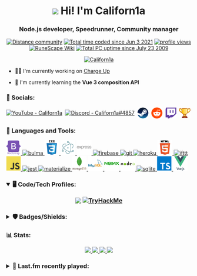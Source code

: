 <h1 align="center"><img src=https://i.imgur.com/DNxT5UI.png"> Hi! I'm Californ1a</h1>
<h3 align="center">Node.js developer, Speedrunner, Community manager</h3>

<p align="center"><a href="https://discord.gg/distance" target="_blank"><img src="https://img.shields.io/discord/83078957620002816?labelColor=303135&label=Discord&color=6577e6&logo=discord&logoColor=fff&style=for-the-badge" title="Distance community" /></a> <a href="https://wakatime.com/@8dac3e81-c603-4e79-aa1d-f9ab4017d7dc" target="_blank"><img src="https://wakatime.com/badge/user/8dac3e81-c603-4e79-aa1d-f9ab4017d7dc.svg?style=for-the-badge&color=2c2d32" title="Total time coded since Jun 3 2021" height=28 /></a> <a href="https://github.com/antonkomarev/github-profile-views-counter" target="_blank"><img src="https://komarev.com/ghpvc/?username=californ1a&style=for-the-badge" alt="profile views" height=28 /></a> <a href="https://rs.wiki/User:Californ1a" target="_blank"><img src="https://img.shields.io/badge/dynamic/json?labelColor=115883&label=RSW%20Edits&color=438ab5&query=%24.query.users%5B0%5D.editcount&url=https%3A%2F%2Frunescape.wiki%2Fapi.php%3Faction%3Dquery%26format%3Djson%26list%3Dusers%26usprop%3Deditcount%26ususers%3DCaliforn1a&style=for-the-badge&logo=data%3Aimage%2Fpng%3Bbase64%2CiVBORw0KGgoAAAANSUhEUgAAAG8AAABvCAMAAADVG25SAAAAq1BMVEUAAAD%2F%2F%2F%2F%2F%2F%2F%2F%2F%2F%2F%2F%2F%2F%2F%2F%2F%2F%2F%2F%2F%2F%2F%2F%2F%2F%2F%2F%2F%2F%2F%2F%2F%2F%2F%2F%2F%2F%2F%2F%2F%2F%2F%2F%2F%2F%2F%2F%2F%2F%2F%2F%2F%2F%2F%2F%2F%2F%2F%2F%2F%2F%2F%2F%2F%2F%2F%2F%2F%2F%2F%2F%2F%2F%2F%2F%2F%2F%2F%2F%2F%2F%2F%2F%2F%2F%2F%2F%2F%2F%2F%2F%2F%2F%2F%2F%2F%2F%2F%2F%2F%2F%2F%2F%2F%2F%2F%2F%2F%2F%2F%2F%2F%2F%2F%2F%2F%2F%2F%2F%2F%2F%2F%2F%2F%2F%2F%2F%2F%2F%2F%2F%2F%2F%2F%2F%2F%2F%2F%2F%2F%2F%2F%2F%2F%2F%2F%2F%2F%2F%2F%2F%2F%2F%2F%2F%2F%2F%2F%2F%2F%2F%2F%2F%2F%2F%2F%2F%2F%2F%2F%2F%2F%2F%2F%2F%2F%2F%2F%2F%2F%2F%2F%2F%2F%2F%2F%2F%2F%2F%2F%2F%2F%2F%2F%2F%2F%2F%2F%2F%2F%2F%2F%2F%2F%2F%2F%2F%2F%2F%2F%2F%2F%2F%2F%2F%2F%2F%2F%2F%2F%2F%2F%2FNr6iZAAAAOHRSTlMAv%2FlhPgXa4UDMNptKRZdu7Tr18U4LdVYlGA6viWhbUhwS0aqfXiDq1ccttZGEpboxKQjn3n9848BH%2FHYAAAYoSURBVHjavZmHeuo4EEZ%2FDHKA0Hvvvbckev8n2xVeM9aODVKKzy1JHH8%2BKoM0IyOaVnM4QmzUp1JKZ4e4mMo7DcTDxfF8GcSDqHi%2BCWLi6PmmiInFUum%2BRoiLnfJ9IDbela%2BH2DgoXwGx0VW%2BAxBrgG4RG2vlSyA2JrEsL8RN%2BVzExlL5loiNivJVEBvyjkBM1D3fGDHR9nwLxMTC820QExvPV%2F7DEdzvCrPDtHtMrDMr9%2Br5lu4qs04ct9PDrLDrnfF7jFz5klIaLxHl%2BWeh0Pto9Ae19MhOx3AGL2TzaUkGqa7fi%2Fl2iO4mzWgAuBTbCKPTuMpQuuzWvlS4HkupUXU9qvchBVCQpSY485KMIBOaPjhzeNRnMsDR78xoJeXyBDTV1dkFOu3uo32HYmrTOjV7b9wXEC5T2ubu4woar%2BNbC8hWpGKtj2nry4%2BpYh0%2B%2BQnzEQLEgHx9%2FR6cl35DgsKNP3MrvRkNsyy9Rr4aNE40uRnqyKLk964NnaZj4suRL6fHVUUSM%2Fgk%2BGj4FE18efkgDzbOrO%2FFR6jUweja%2BdLaaDqab4I7nUen1%2BC07HwpBPmUD6jzSekzRQhTK18ZGhnN967PXnj%2BX%2FuJr6z5XAAYywcFhDC28mXZ6ARwhN6ECcLI%2FMSXlUE6AIaSyIU%2BrfADHybPfG4dZpj7epKoAECKbT3W5CJ9encmlMr5FH7bl2IPL2nC2R%2F6clQKE8fxX%2FmuAoqm1Hk7wZIa8%2FG20PGF%2BJI6leQv%2Bj4oPRwH9gedWQc2DJ%2F4tnzrFxMmvJV%2FyVevSoVe3GcdydhdYEwz0kdjt2xr%2BSTHLf%2BC7%2BLHhpNiqw6jJ2BGMtL3SE2HPIw4mRZM2JR0Hx9NZ85TdEdyKjW8pnWV4b7xzNcNwTm5MoQiXjF6kwTt76PhwXlel9V3juR8GE8e%2BfbddaDPkwUiOCckp48X9JjvVJUB1mNEMrhKRg4vmLLxTGkjlRCIZFxgvq8OnnNJ6D6WePbwhNxSEmZ78IDnu%2FrMpPCEEZvFjb1vpE3hrf50fLpSZ2fvQ99miN6lxlIY%2B9K86DI5CdrySsrW19JidCXwjPrELMDIx%2Bu%2FvQzyCUZ0Hr79jq%2BuLXSVlsUUZvCUeagPQ5s2b1ghZe3DURMO8ZQMr4RtfWdHyzPreEZBEgljX469NSP2eEaRJ%2FnWvo62NjotU1%2FDzkckjUKGZTQpY1%2BNR4Hh1hZYREvi276T5nMFohBV4%2BUFSebTQsZoYtKBeV4Y%2B%2FiHrKOvMlmDFbsHOx9vOFFNvezeW%2F1HPjQ0oVNECJ0V3ZCFha8ZFenE8cyDJbDyJfEzH69OnGkaGvWpeYJt4kOxInVK089mvpyqjQFgMaGmGPROy1UGCOWckSGsygBEgxrzVYYJxdejL%2FZV%2BT%2BqnwLAcBXIyzowomGS%2FXeKrpZFN8YAmoGhnJ1hyKfhdOcK%2Fyknu5oARPLRgmu334Yxe%2BOdBJdWebPo4M5pkOwX%2B8lmblOHFYXgnhoD3WAiHQNr8nURA7dgphMDzv8zx0HyX8bw6Puhoi7Ogbb6eo%2FG5r%2FflHEnpy5m%2F%2Fsmh6e0JOHQhBb9HX4YOCncAulHhqK2xnc68bupRiReD1JNBlg8MusjvS%2BhjH0Q6jtX1Zp6hpmvwd7ZXEqqq537ox5JxlXt7%2FUw39hVt6dh6DvIAEXqS9P%2FZeZRAR3AfH4uMYep742ff6f8h7ccPw%2Fc%2B98w354WChPfQt9jqA1VAcweL95WXmLJfU2%2FbYa%2BudTo0Jaex8LxE92Ft%2Fpw36aiDMLc15AaLSrndveVVSnXKHoW5uuqxcIdw9x3WenzR%2B%2BN3kaOlE5OCfMJ9TO4T1FtwczHj6Or7WCvE%2FcGqE5m1D097vOoMZ%2F1%2FjeiImzk0LlR%2BHhWN1Y%2BMQk59kjQ%2BO4odHm8nFS83MY2PmwcXk4nqfZoV%2BhIhPm8GxPCxodPvvt17pL3QMK7CPehQDea%2BsQ9v6wsEGBKpdW4Sm%2FbuU%2BsaSE08NFRxJ5tG4VARPWjfBgtVdPyNj40WCElStIZAX4HnXGkD2nV2lLLxoe1bLK0rRCokbYI99GnddWx8bXY6UPZGVH0lAZRPjoD39r4INiVFIhsHfb8A2fN4m9CHP%2F0AAAAAElFTkSuQmCC" title="RuneScape Wiki" /></a> <a href="https://whatpulse.org/Californ1a" target="_blank"><img src="https://img.shields.io/badge/dynamic/json?label=Total%20Uptime&labelColor=343b47&color=222222&query=%24.UptimeLong&url=https%3A%2F%2Fapi.whatpulse.org%2Fuser.php%3Fuser%3DCaliforn1a%26format%3Djson%26formatted%3Dtrue&style=for-the-badge" title="Total PC uptime since July 23 2009" /></a> </p>

<p align="center"><a href="https://github.com/ryo-ma/github-profile-trophy" target="_blank"><img src="https://github-profile-trophy.vercel.app/?username=Californ1a&theme=gitdimmed&rank=-C&no-frame=true&column=7" alt="Californ1a" /></a></p>

- 👨‍💻 I'm currently working on [Charge Up](https://github.com/Californ1a/chargeup)

- 🌱 I'm currently learning the **Vue 3 composition API**

<h3 align="left">💬 Socials:</h3>
<p align="left">
<a href="https://www.youtube.com/Californ1a" target="blank"><img align="center" src="https://raw.githubusercontent.com/rahuldkjain/github-profile-readme-generator/master/src/images/icons/Social/youtube.svg" alt="YouTube - Californ1a" height="30" width="30" /></a>&nbsp;
<a href="https://discord.com/users/83264808022970368" target="blank"><img align="center" src="https://raw.githubusercontent.com/rahuldkjain/github-profile-readme-generator/master/src/images/icons/Social/discord.svg" alt="Discord - Californ1a#4857" height="30" width="30" /></a>&nbsp;
<a href="https://steamcommunity.com/id/Californ1a/" target="_blank"><img align="center" src="./social-icons/Steam_icon_logo.svg" alt="Steam - Californ1a" height="30" width="30" /></a>&nbsp;
<a href="https://reddit.com/user/Californ1a/" target="_blank"><img align="center" src="./social-icons/reddit-logo.png" alt="Reddit - Californ1a" height="30" width="30" /></a>&nbsp;
<a href="https://www.twitch.tv/Californ1a" target="_blank"><img align="center" src="./social-icons/Twitch_icon_2012.svg" alt="Twitch - Californ1a" height="30" width="30" /></a>&nbsp;
<a href="https://www.speedrun.com/user/Californ1a" target="_blank"><img align="center" src="./social-icons/src.png" alt="Speedrun.com - Californ1a" height=30" width="30" /></a>
</p>

<h3 align="left">🔨 Languages and Tools:</h3>
<p align="left"> <a href="https://getbootstrap.com" target="_blank" rel="noreferrer"> <img src="https://raw.githubusercontent.com/devicons/devicon/master/icons/bootstrap/bootstrap-plain-wordmark.svg" alt="bootstrap" width="40" height="40"/> </a> <a href="https://bulma.io/" target="_blank" rel="noreferrer"> <img src="https://raw.githubusercontent.com/gilbarbara/logos/804dc257b59e144eaca5bc6ffd16949752c6f789/logos/bulma.svg" alt="bulma" width="40" height="40"/> </a> <a href="https://www.w3schools.com/css/" target="_blank" rel="noreferrer"> <img src="https://raw.githubusercontent.com/devicons/devicon/master/icons/css3/css3-original-wordmark.svg" alt="css3" width="40" height="40"/> </a> <a href="https://www.electronjs.org" target="_blank" rel="noreferrer"> <img src="https://raw.githubusercontent.com/devicons/devicon/master/icons/electron/electron-original.svg" alt="electron" width="40" height="40"/> </a> <a href="https://expressjs.com" target="_blank" rel="noreferrer"> <img src="https://raw.githubusercontent.com/devicons/devicon/master/icons/express/express-original-wordmark.svg" alt="express" width="40" height="40"/> </a> <a href="https://firebase.google.com/" target="_blank" rel="noreferrer"> <img src="https://www.vectorlogo.zone/logos/firebase/firebase-icon.svg" alt="firebase" width="40" height="40"/> </a> <a href="https://git-scm.com/" target="_blank" rel="noreferrer"> <img src="https://www.vectorlogo.zone/logos/git-scm/git-scm-icon.svg" alt="git" width="40" height="40"/> </a> <a href="https://heroku.com" target="_blank" rel="noreferrer"> <img src="https://www.vectorlogo.zone/logos/heroku/heroku-icon.svg" alt="heroku" width="40" height="40"/> </a> <a href="https://www.w3.org/html/" target="_blank" rel="noreferrer"> <img src="https://raw.githubusercontent.com/devicons/devicon/master/icons/html5/html5-original-wordmark.svg" alt="html5" width="40" height="40"/> </a> <a href="https://ifttt.com/" target="_blank" rel="noreferrer"> <img src="https://www.vectorlogo.zone/logos/ifttt/ifttt-ar21.svg" alt="ifttt" width="40" height="40"/> </a> <a href="https://developer.mozilla.org/en-US/docs/Web/JavaScript" target="_blank" rel="noreferrer"> <img src="https://raw.githubusercontent.com/devicons/devicon/master/icons/javascript/javascript-original.svg" alt="javascript" width="40" height="40"/> </a> <a href="https://jestjs.io" target="_blank" rel="noreferrer"> <img src="https://www.vectorlogo.zone/logos/jestjsio/jestjsio-icon.svg" alt="jest" width="40" height="40"/> </a> <a href="https://materializecss.com/" target="_blank" rel="noreferrer"> <img src="https://raw.githubusercontent.com/prplx/svg-logos/5585531d45d294869c4eaab4d7cf2e9c167710a9/svg/materialize.svg" alt="materialize" width="40" height="40"/> </a> <a href="https://www.mongodb.com/" target="_blank" rel="noreferrer"> <img src="https://raw.githubusercontent.com/devicons/devicon/master/icons/mongodb/mongodb-original-wordmark.svg" alt="mongodb" width="40" height="40"/> </a> <a href="https://www.mysql.com/" target="_blank" rel="noreferrer"> <img src="https://raw.githubusercontent.com/devicons/devicon/master/icons/mysql/mysql-original-wordmark.svg" alt="mysql" width="40" height="40"/> </a> <a href="https://www.nginx.com" target="_blank" rel="noreferrer"> <img src="https://raw.githubusercontent.com/devicons/devicon/master/icons/nginx/nginx-original.svg" alt="nginx" width="40" height="40"/> </a> <a href="https://nodejs.org" target="_blank" rel="noreferrer"> <img src="https://raw.githubusercontent.com/devicons/devicon/master/icons/nodejs/nodejs-original-wordmark.svg" alt="nodejs" width="40" height="40"/> </a> <a href="https://www.sqlite.org/" target="_blank" rel="noreferrer"> <img src="https://www.vectorlogo.zone/logos/sqlite/sqlite-icon.svg" alt="sqlite" width="40" height="40"/> </a> <a href="https://www.typescriptlang.org/" target="_blank" rel="noreferrer"> <img src="https://raw.githubusercontent.com/devicons/devicon/master/icons/typescript/typescript-original.svg" alt="typescript" width="40" height="40"/> </a> <a href="https://vuejs.org/" target="_blank" rel="noreferrer"> <img src="https://raw.githubusercontent.com/devicons/devicon/master/icons/vuejs/vuejs-original-wordmark.svg" alt="vuejs" width="40" height="40"/> </a> </p>

<h3><details open>
	<summary>🖥 Code/Tech Profiles:</summary>
	<p align="center">
		<a href="https://www.codewars.com/users/Californ1a" target="_blank"><img align="center" src="https://www.codewars.com/users/Californ1a/badges/large" /></a>
		<a href="https://tryhackme.com/p/Californ1a" target="_blank"><img align="center" src="https://tryhackme-badges.s3.amazonaws.com/Californ1a.png" alt="TryHackMe"></a>
	</p>
</details></h3>

<h3><details align="left">
	<summary>🛡 Badges/Shields:</summary><p align="center"><br />
	<img src="https://img.shields.io/badge/Visual%20Studio%20Code-0078d7.svg?style=for-the-badge&logo=visual-studio-code&logoColor=white" />
	<img src="https://img.shields.io/badge/Firebase-039BE5?style=for-the-badge&logo=Firebase&logoColor=white" />
	<img src="https://img.shields.io/badge/MongoDB-%234ea94b.svg?style=for-the-badge&logo=mongodb&logoColor=white" />
	<img src="https://img.shields.io/badge/mysql-%2300f.svg?style=for-the-badge&logo=mysql&logoColor=white" />
	<img src="https://img.shields.io/badge/sqlite-%2307405e.svg?style=for-the-badge&logo=sqlite&logoColor=white" />
	<img src="https://img.shields.io/badge/Codewars-B1361E?style=for-the-badge&logo=codewars&logoColor=grey" />
	<img src="https://img.shields.io/badge/Freecodecamp-%23123.svg?&style=for-the-badge&logo=freecodecamp&logoColor=green" />
	<img src="https://img.shields.io/badge/bootstrap-%23563D7C.svg?style=for-the-badge&logo=bootstrap&logoColor=white" />
	<img src="https://img.shields.io/badge/Buefy-7957D5?style=for-the-badge&logo=buefy&logoColor=48289E" />
	<img src="https://img.shields.io/badge/bulma-00D0B1?style=for-the-badge&logo=bulma&logoColor=white" />
	<img src="https://img.shields.io/badge/Electron-191970?style=for-the-badge&logo=Electron&logoColor=white" />
	<img src="https://img.shields.io/badge/express.js-%23404d59.svg?style=for-the-badge&logo=express&logoColor=%2361DAFB" />
	<img src="https://img.shields.io/badge/Insomnia-5849be?style=for-the-badge&logo=Insomnia&logoColor=white" />
	<img src="https://img.shields.io/badge/NPM-%23000000.svg?style=for-the-badge&logo=npm&logoColor=white" />
	<img src="https://img.shields.io/badge/node.js-6DA55F?style=for-the-badge&logo=node.js&logoColor=white" />
	<img src="https://img.shields.io/badge/p5.js-ED225D?style=for-the-badge&logo=p5.js&logoColor=FFFFFF" />
	<img src="https://img.shields.io/badge/vuejs-%2335495e.svg?style=for-the-badge&logo=vuedotjs&logoColor=%234FC08D" />
	<img src="https://img.shields.io/badge/Battle.net-000?style=for-the-badge&logo=battle.net&logoColor=148EFF" />
	<img src="https://img.shields.io/badge/HumbleBundle-%23494F5C.svg?style=for-the-badge&logo=HumbleBundle&logoColor=white" />
	<img src="https://img.shields.io/badge/steam-%23000000.svg?style=for-the-badge&logo=steam&logoColor=white" />
	<img src="https://img.shields.io/badge/Gamecube-6A5FBB?style=for-the-badge&logo=nintendo-gamecube&logoColor=white" />
	<img src="https://img.shields.io/badge/firebase-ffca28?style=for-the-badge&logo=firebase&logoColor=black" />
	<img src="https://img.shields.io/badge/heroku-%23430098.svg?style=for-the-badge&logo=heroku&logoColor=white" />
	<img src="https://img.shields.io/badge/Notepad++-90E59A.svg?style=for-the-badge&logo=notepad%2b%2b&logoColor=black" />
	<img src="https://img.shields.io/badge/css3-%231572B6.svg?style=for-the-badge&logo=css3&logoColor=white" />
	<img src="https://img.shields.io/badge/html5-%23E34F26.svg?style=for-the-badge&logo=html5&logoColor=white" />
	<img src="https://img.shields.io/badge/javascript-%23323330.svg?style=for-the-badge&logo=javascript&logoColor=%23F7DF1E" />
	<img src="https://img.shields.io/badge/markdown-%23000000.svg?style=for-the-badge&logo=markdown&logoColor=white" />
	<img src="https://img.shields.io/badge/typescript-%23007ACC.svg?style=for-the-badge&logo=typescript&logoColor=white" />
	<img src="https://img.shields.io/badge/Windows%20Terminalt-%234D4D4D.svg?style=for-the-badge&logo=windows-terminal&logoColor=white" />
	<img src="https://img.shields.io/badge/YouTube_Music-FF0000?style=for-the-badge&logo=youtube-music&logoColor=white" />
	<img src="https://img.shields.io/badge/Kali-268BEE?style=for-the-badge&logo=kalilinux&logoColor=white" />
	<img src="https://img.shields.io/badge/Ubuntu-E95420?style=for-the-badge&logo=ubuntu&logoColor=white" />
	<img src="https://img.shields.io/badge/Windows-0078D6?style=for-the-badge&logo=windows&logoColor=white" />
	<img src="https://img.shields.io/badge/ESLint-4B3263?style=for-the-badge&logo=eslint&logoColor=white" />
	<img src="https://img.shields.io/badge/plex-%23E5A00D.svg?style=for-the-badge&logo=plex&logoColor=white" />
	<img src="https://img.shields.io/badge/Discord-%237289DA.svg?style=for-the-badge&logo=discord&logoColor=white" />
	<img src="https://img.shields.io/badge/Reddit-FF4500?style=for-the-badge&logo=reddit&logoColor=white" />
	<img src="https://img.shields.io/badge/YouTube-%23FF0000.svg?style=for-the-badge&logo=YouTube&logoColor=white" />
	<img src="https://img.shields.io/badge/Crunchyroll-F47521?style=for-the-badge&logo=crunchyroll&logoColor=white" />
	<img src="https://img.shields.io/badge/AniList-02A9FF?style=for-the-badge&logo=AniList&logoColor=white" />
	<img src="https://img.shields.io/badge/Myanimelist-2E51A2?style=for-the-badge&logo=myanimelist&logoColor=white" />
	<img src="https://img.shields.io/badge/Twitch-9347FF?style=for-the-badge&logo=twitch&logoColor=white" />
	<img src="https://img.shields.io/badge/WakaTime-000000?style=for-the-badge&logo=WakaTime&logoColor=white" />
	<img src="https://img.shields.io/badge/GitHub_Actions-2088FF?style=for-the-badge&logo=github-actions&logoColor=white" />
	<img src="https://img.shields.io/badge/circleci-343434?style=for-the-badge&logo=circleci&logoColor=white" />
	<img src="https://img.shields.io/badge/GitHub%20Pages-222222?style=for-the-badge&logo=GitHub%20Pages&logoColor=white" />
	<img src="https://img.shields.io/badge/Google%20Sheets-34A853?style=for-the-badge&logo=google-sheets&logoColor=white" />
	<img src="https://img.shields.io/badge/VMware-231f20?style=for-the-badge&logo=VMware&logoColor=white" />
	<img src="https://img.shields.io/badge/Intel%20Core_i5_4th-0071C5?style=for-the-badge&logo=intel&logoColor=white" />
	<img src="https://img.shields.io/badge/NVIDIA-GTX970-76B900?style=for-the-badge&logo=nvidia&logoColor=white" />
	<img src="https://img.shields.io/badge/-jest-%23C21325?style=for-the-badge&logo=jest&logoColor=white" />
	<img src="https://img.shields.io/badge/git-%23F05033.svg?style=for-the-badge&logo=git&logoColor=white" />
	<img src="https://img.shields.io/badge/github-%23121011.svg?style=for-the-badge&logo=github&logoColor=white" /></p>
</details></h3>

<h3>📊 Stats:</h3>
<p align="center">
	<a href="https://github.com/anuraghazra/github-readme-stats" target="_blank">
		<img src="https://github-readme-stats.vercel.app/api?username=californ1a&show_icons=true&theme=vision-friendly-dark&locale=en&bg_color=333333&icon_color=00C8FF&hide_border=true&text_color=eeeeee&include_all_commits=true" width=449 />
	</a>
	<a href="https://github.com/anuraghazra/github-readme-stats" target="_blank">
		<img src="https://github-readme-stats.vercel.app/api/top-langs/?username=Californ1a&layout=compact&theme=vision-friendly-dark&hide_border=true&bg_color=333&langs_count=6" width=377 />
	</a>
	<a href="https://github.com/anuraghazra/github-readme-stats" target="_blank">
		<img src="https://github-readme-stats.vercel.app/api/wakatime?username=Californ1a&theme=vision-friendly-dark&bg_color=333&hide_border=true&text_color=eeeeee&langs_count=5" width=412 />
	</a>
	<a href="https://git.io/streak-stats" target="_blank">
		<img src="https://github-readme-streak-stats.herokuapp.com/?user=Californ1a&theme=vision-friendly-dark&date_format=j%20M%5B%20Y%5D&currStreakNum=00C8FF&currStreakLabel=00C8FF&background=333333&hide_border=true" width=411 />
	</a>
	<!--<a href="https://github.com/Ashutosh00710/github-readme-activity-graph" target="_blank"><img src="https://activity-graph.herokuapp.com/graph?username=Californ1a&area=true&bg_color=333&color=eee&line=feaf00&point=00C8FF&area_color=00C8FF99&hide_border=true" /></a>-->
</p>

<h3><details>
	<summary>🎵 Last.fm recently played:</summary>
	<p align="left">
		<a href="https://www.last.fm/user/Californ1a" target="_blank">
			<p><a href="https://lastfmstats.com/user/californ1a/charts" target="_blank">Charts</a></p>
			<a href="https://www.last.fm/user/Californ1a" target="_blank"><img src="https://lastfm-recently-played.vercel.app/api?user=Californ1a&loved=true&loved_style=4" /></a>
		</a>
	</p>
</details></h3>
